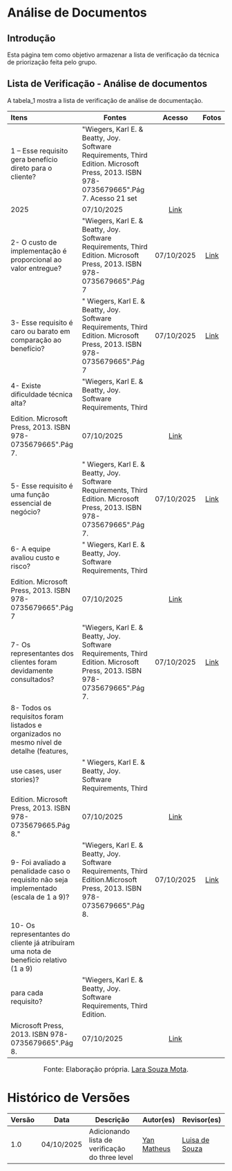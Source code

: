 # Análise de Documentos

## Introdução

Esta página tem como objetivo armazenar a lista de verificação da técnica de priorização  feita pelo grupo.

## Lista de Verificação - Análise de documentos
A tabela_1 mostra a lista de verificação de análise de documentação.

| Itens | Fontes | Acesso | Fotos | 
| :---- | ----- | :---: | :---: |
| 1 – Esse requisito gera benefício direto para o cliente?| "Wiegers, Karl E. & Beatty, Joy. Software Requirements, Third Edition. Microsoft Press, 2013. ISBN 978-0735679665".Pág 7. Acesso 21 set
2025 | 07/10/2025 | [Link](https://i.postimg.cc/mk1dLdz1/Captura-de-tela-2025-10-07-104052.png) |
| 2- O custo de implementação é proporcional ao valor entregue? | "Wiegers, Karl E. & Beatty, Joy. Software Requirements, Third Edition. Microsoft Press, 2013. ISBN 978-0735679665".Pág 7 | 07/10/2025 | [Link](https://i.postimg.cc/fWdphLc4/Captura-de-tela-2025-10-07-104101.png) |
| 3- Esse requisito é caro ou barato em comparação ao benefício? |" Wiegers, Karl E. & Beatty, Joy. Software Requirements, Third Edition. Microsoft Press, 2013. ISBN 978-0735679665".Pág 7 | 07/10/2025 | [Link](https://i.postimg.cc/kGNTR2cH/Captura-de-tela-2025-10-07-104109.png) |
| 4- Existe dificuldade técnica alta? | "Wiegers, Karl E. & Beatty, Joy. Software Requirements, Third
Edition. Microsoft Press, 2013. ISBN 978-0735679665".Pág 7. | 07/10/2025 | [Link](https://i.postimg.cc/g06q6wcD/Captura-de-tela-2025-10-07-104116.png) |
| 5- Esse requisito é uma função essencial de negócio? |" Wiegers, Karl E. & Beatty, Joy. Software Requirements, Third Edition. Microsoft Press, 2013. ISBN 978-0735679665".Pág 7.  | 07/10/2025 | [Link](https://i.postimg.cc/CMJD5CH5/Captura-de-tela-2025-10-07-104123.png) |
| 6-  A equipe avaliou custo e risco? |" Wiegers, Karl E. & Beatty, Joy. Software Requirements, Third
Edition. Microsoft Press, 2013. ISBN 978-0735679665".Pág 7  | 07/10/2025 | [Link](https://i.postimg.cc/J0gzJhzc/Captura-de-tela-2025-10-07-104129.png) |
| 7- Os representantes dos clientes foram devidamente consultados?| "Wiegers, Karl E. & Beatty, Joy. Software Requirements, Third Edition. Microsoft Press, 2013. ISBN 978-0735679665".Pág 7. | 07/10/2025 | [Link](https://i.postimg.cc/hhWqcQGy/Captura-de-tela-2025-10-07-104136.png) |
| 8- Todos os requisitos foram listados e organizados no mesmo nível de detalhe (features,
use cases, user stories)? |" Wiegers, Karl E. & Beatty, Joy. Software Requirements, Third
Edition. Microsoft Press, 2013. ISBN 978-0735679665.Pág 8." | 07/10/2025 | [Link](https://i.postimg.cc/hhWqcQGy/Captura-de-tela-2025-10-07-104136.png) |
| 9- Foi avaliado a penalidade caso o requisito não seja implementado (escala de 1 a 9)? |"Wiegers, Karl E. & Beatty, Joy. Software Requirements, Third Edition.Microsoft Press, 2013. ISBN 978-0735679665".Pág 8.| 07/10/2025 | [Link](https://i.postimg.cc/j5fb9hx6/Captura-de-tela-2025-10-07-104153.png) |
| 10- Os representantes do cliente já atribuíram uma nota de benefício relativo (1 a 9)
para cada requisito? | "Wiegers, Karl E. & Beatty, Joy. Software Requirements, Third Edition.
Microsoft Press, 2013. ISBN 978-0735679665".Pág 8.| 07/10/2025 | [Link](https://i.postimg.cc/TY0XZ1x2/Captura-de-tela-2025-10-07-104159.png) |



<font size="3"><p style="text-align: center">Fonte: Elaboração própria. [Lara Souza Mota](https://github.com/mel14-hub).</p></font>

# Histórico de Versões

| Versão | Data       | Descrição                    | Autor(es)                          | Revisor(es)                          |
|--------|------------|------------------------------|-----------------------------------|-------------------------------------|
| 1.0    | 04/10/2025 | Adicionando lista de verificação do three level  | [Yan Matheus](https://github.com/mel14-hub) |[Luisa de Souza](https://github.com/Luisa12ll) |